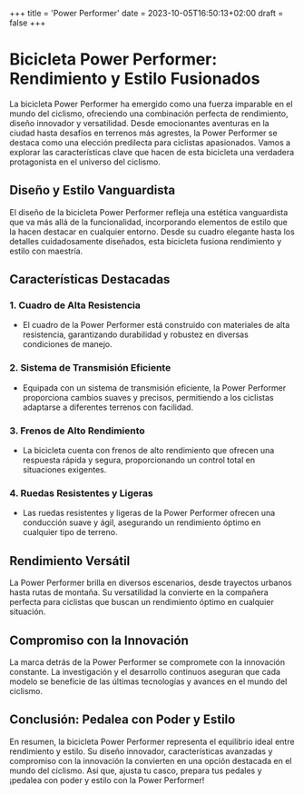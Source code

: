 +++
title = 'Power Performer'
date = 2023-10-05T16:50:13+02:00
draft = false
+++

# Bicicleta Power Performer: Rendimiento y Estilo Fusionados

La bicicleta Power Performer ha emergido como una fuerza imparable en el mundo del ciclismo, ofreciendo una combinación perfecta de rendimiento, diseño innovador y versatilidad. Desde emocionantes aventuras en la ciudad hasta desafíos en terrenos más agrestes, la Power Performer se destaca como una elección predilecta para ciclistas apasionados. Vamos a explorar las características clave que hacen de esta bicicleta una verdadera protagonista en el universo del ciclismo.

## Diseño y Estilo Vanguardista

El diseño de la bicicleta Power Performer refleja una estética vanguardista que va más allá de la funcionalidad, incorporando elementos de estilo que la hacen destacar en cualquier entorno. Desde su cuadro elegante hasta los detalles cuidadosamente diseñados, esta bicicleta fusiona rendimiento y estilo con maestría.

## Características Destacadas

### 1. **Cuadro de Alta Resistencia**
   - El cuadro de la Power Performer está construido con materiales de alta resistencia, garantizando durabilidad y robustez en diversas condiciones de manejo.

### 2. **Sistema de Transmisión Eficiente**
   - Equipada con un sistema de transmisión eficiente, la Power Performer proporciona cambios suaves y precisos, permitiendo a los ciclistas adaptarse a diferentes terrenos con facilidad.

### 3. **Frenos de Alto Rendimiento**
   - La bicicleta cuenta con frenos de alto rendimiento que ofrecen una respuesta rápida y segura, proporcionando un control total en situaciones exigentes.

### 4. **Ruedas Resistentes y Ligeras**
   - Las ruedas resistentes y ligeras de la Power Performer ofrecen una conducción suave y ágil, asegurando un rendimiento óptimo en cualquier tipo de terreno.

## Rendimiento Versátil

La Power Performer brilla en diversos escenarios, desde trayectos urbanos hasta rutas de montaña. Su versatilidad la convierte en la compañera perfecta para ciclistas que buscan un rendimiento óptimo en cualquier situación.

## Compromiso con la Innovación

La marca detrás de la Power Performer se compromete con la innovación constante. La investigación y el desarrollo continuos aseguran que cada modelo se beneficie de las últimas tecnologías y avances en el mundo del ciclismo.

## Conclusión: Pedalea con Poder y Estilo

En resumen, la bicicleta Power Performer representa el equilibrio ideal entre rendimiento y estilo. Su diseño innovador, características avanzadas y compromiso con la innovación la convierten en una opción destacada en el mundo del ciclismo. Así que, ajusta tu casco, prepara tus pedales y ¡pedalea con poder y estilo con la Power Performer!

